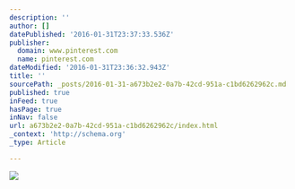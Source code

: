 ```yaml
---
description: ''
author: []
datePublished: '2016-01-31T23:37:33.536Z'
publisher:
  domain: www.pinterest.com
  name: pinterest.com
dateModified: '2016-01-31T23:36:32.943Z'
title: ''
sourcePath: _posts/2016-01-31-a673b2e2-0a7b-42cd-951a-c1bd6262962c.md
published: true
inFeed: true
hasPage: true
inNav: false
url: a673b2e2-0a7b-42cd-951a-c1bd6262962c/index.html
_context: 'http://schema.org'
_type: Article

---
```

![](https://s-media-cache-ak0.pinimg.com/564x/98/41/01/984101ccfb1763632dae9a73ae912a5d.jpg)